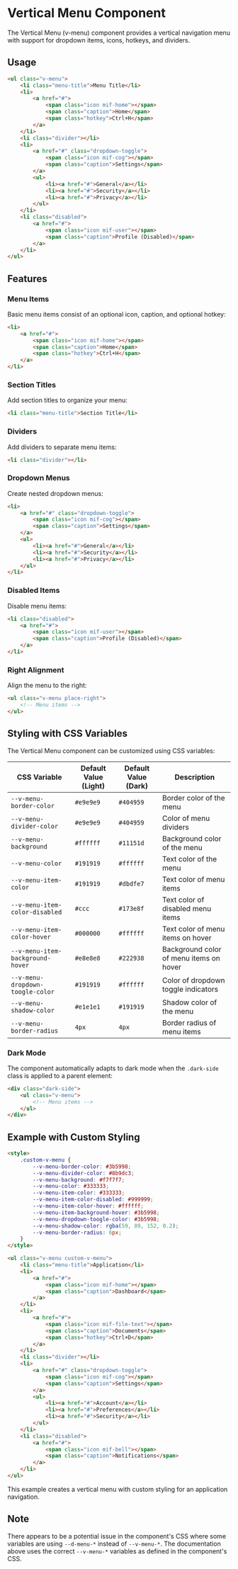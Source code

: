 # Vertical Menu Component

The Vertical Menu (v-menu) component provides a vertical navigation menu with support for dropdown items, icons, hotkeys, and dividers.

## Usage

```html
<ul class="v-menu">
    <li class="menu-title">Menu Title</li>
    <li>
        <a href="#">
            <span class="icon mif-home"></span>
            <span class="caption">Home</span>
            <span class="hotkey">Ctrl+H</span>
        </a>
    </li>
    <li class="divider"></li>
    <li>
        <a href="#" class="dropdown-toggle">
            <span class="icon mif-cog"></span>
            <span class="caption">Settings</span>
        </a>
        <ul>
            <li><a href="#">General</a></li>
            <li><a href="#">Security</a></li>
            <li><a href="#">Privacy</a></li>
        </ul>
    </li>
    <li class="disabled">
        <a href="#">
            <span class="icon mif-user"></span>
            <span class="caption">Profile (Disabled)</span>
        </a>
    </li>
</ul>
```

## Features

### Menu Items

Basic menu items consist of an optional icon, caption, and optional hotkey:

```html
<li>
    <a href="#">
        <span class="icon mif-home"></span>
        <span class="caption">Home</span>
        <span class="hotkey">Ctrl+H</span>
    </a>
</li>
```

### Section Titles

Add section titles to organize your menu:

```html
<li class="menu-title">Section Title</li>
```

### Dividers

Add dividers to separate menu items:

```html
<li class="divider"></li>
```

### Dropdown Menus

Create nested dropdown menus:

```html
<li>
    <a href="#" class="dropdown-toggle">
        <span class="icon mif-cog"></span>
        <span class="caption">Settings</span>
    </a>
    <ul>
        <li><a href="#">General</a></li>
        <li><a href="#">Security</a></li>
        <li><a href="#">Privacy</a></li>
    </ul>
</li>
```

### Disabled Items

Disable menu items:

```html
<li class="disabled">
    <a href="#">
        <span class="icon mif-user"></span>
        <span class="caption">Profile (Disabled)</span>
    </a>
</li>
```

### Right Alignment

Align the menu to the right:

```html
<ul class="v-menu place-right">
    <!-- Menu items -->
</ul>
```

## Styling with CSS Variables

The Vertical Menu component can be customized using CSS variables:

| CSS Variable | Default Value (Light) | Default Value (Dark) | Description |
|--------------|----------------------|---------------------|-------------|
| `--v-menu-border-color` | `#e9e9e9` | `#404959` | Border color of the menu |
| `--v-menu-divider-color` | `#e9e9e9` | `#404959` | Color of menu dividers |
| `--v-menu-background` | `#ffffff` | `#11151d` | Background color of the menu |
| `--v-menu-color` | `#191919` | `#ffffff` | Text color of the menu |
| `--v-menu-item-color` | `#191919` | `#dbdfe7` | Text color of menu items |
| `--v-menu-item-color-disabled` | `#ccc` | `#173e8f` | Text color of disabled menu items |
| `--v-menu-item-color-hover` | `#000000` | `#ffffff` | Text color of menu items on hover |
| `--v-menu-item-background-hover` | `#e8e8e8` | `#222938` | Background color of menu items on hover |
| `--v-menu-dropdown-toogle-color` | `#191919` | `#ffffff` | Color of dropdown toggle indicators |
| `--v-menu-shadow-color` | `#e1e1e1` | `#191919` | Shadow color of the menu |
| `--v-menu-border-radius` | `4px` | `4px` | Border radius of menu items |

### Dark Mode

The component automatically adapts to dark mode when the `.dark-side` class is applied to a parent element:

```html
<div class="dark-side">
    <ul class="v-menu">
        <!-- Menu items -->
    </ul>
</div>
```

## Example with Custom Styling

```html
<style>
    .custom-v-menu {
        --v-menu-border-color: #3b5998;
        --v-menu-divider-color: #8b9dc3;
        --v-menu-background: #f7f7f7;
        --v-menu-color: #333333;
        --v-menu-item-color: #333333;
        --v-menu-item-color-disabled: #999999;
        --v-menu-item-color-hover: #ffffff;
        --v-menu-item-background-hover: #3b5998;
        --v-menu-dropdown-toogle-color: #3b5998;
        --v-menu-shadow-color: rgba(59, 89, 152, 0.2);
        --v-menu-border-radius: 6px;
    }
</style>

<ul class="v-menu custom-v-menu">
    <li class="menu-title">Application</li>
    <li>
        <a href="#">
            <span class="icon mif-home"></span>
            <span class="caption">Dashboard</span>
        </a>
    </li>
    <li>
        <a href="#">
            <span class="icon mif-file-text"></span>
            <span class="caption">Documents</span>
            <span class="hotkey">Ctrl+D</span>
        </a>
    </li>
    <li class="divider"></li>
    <li>
        <a href="#" class="dropdown-toggle">
            <span class="icon mif-cog"></span>
            <span class="caption">Settings</span>
        </a>
        <ul>
            <li><a href="#">Account</a></li>
            <li><a href="#">Preferences</a></li>
            <li><a href="#">Security</a></li>
        </ul>
    </li>
    <li class="disabled">
        <a href="#">
            <span class="icon mif-bell"></span>
            <span class="caption">Notifications</span>
        </a>
    </li>
</ul>
```

This example creates a vertical menu with custom styling for an application navigation.

## Note

There appears to be a potential issue in the component's CSS where some variables are using `--d-menu-*` instead of `--v-menu-*`. The documentation above uses the correct `--v-menu-*` variables as defined in the component's CSS.